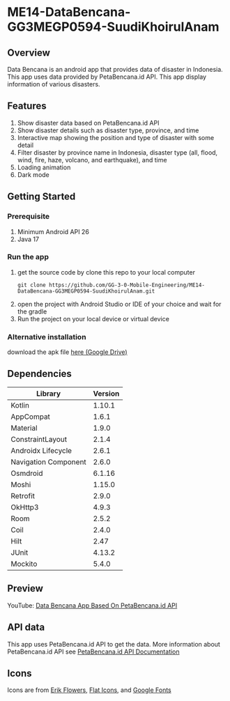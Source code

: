 # ME14-DataBencana-GG3MEGP0594-SuudiKhoirulAnam

## Overview
Data Bencana is an android app that provides data of disaster in Indonesia. This app uses data provided by PetaBencana.id API. This app display information of various disasters.

## Features
1. Show disaster data based on PetaBencana.id API
2. Show disaster details such as disaster type, province, and time
3. Interactive map showing the position and type of disaster with some detail
4. Filter disaster by province name in Indonesia, disaster type (all, flood, wind, fire, haze, volcano, and earthquake), and time
5. Loading animation
6. Dark mode

## Getting Started

### Prerequisite
1. Minimum Android API 26
2. Java 17

### Run the app
1. get the source code by clone this repo to your local computer
    ```
    git clone https://github.com/GG-3-0-Mobile-Engineering/ME14-DataBencana-GG3MEGP0594-SuudiKhoirulAnam.git
    ```
2. open the project with Android Studio or IDE of your choice and wait for the gradle
3. Run the project on your local device or virtual device

### Alternative installation
download the apk file [here (Google Drive)](https://drive.google.com/file/d/1Ejgk4ZMAUkkT8JRbAMTZgAIaOIwvBbBm/view?usp=sharing)

## Dependencies
| Library              | Version |
|----------------------|---------|
| Kotlin               | 1.10.1  |
| AppCompat            | 1.6.1   |
| Material             | 1.9.0   |
| ConstraintLayout     | 2.1.4   |
| Androidx Lifecycle   | 2.6.1   |
| Navigation Component | 2.6.0   |
| Osmdroid             | 6.1.16  |
| Moshi                | 1.15.0  |
| Retrofit             | 2.9.0   |
| OkHttp3              | 4.9.3   |
| Room                 | 2.5.2   |
| Coil                 | 2.4.0   |
| Hilt                 | 2.47    |
| JUnit                | 4.13.2  |
| Mockito              | 5.4.0   |

## Preview
YouTube: [Data Bencana App Based On PetaBencana.id API](https://youtu.be/5Ri-qakv7hY)

## API data
This app uses PetaBencana.id API to get the data. More information about PetaBencana.id API see [PetaBencana.id API Documentation](https://docs.petabencana.id/)

## Icons
Icons are from [Erik Flowers](https://iconduck.com/designers/erik-flowers), [Flat Icons](https://www.flaticon.com/free-icons/natural-disaster), and [Google Fonts](https://fonts.google.com/icons)
